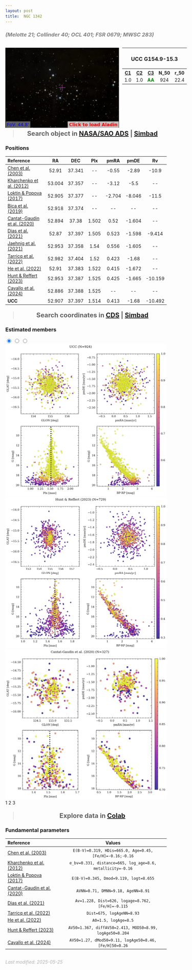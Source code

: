 ```yaml
---
layout: post
title:  NGC 1342
---
```

<h3><span style="color: #808080;"><i>(Melotte 21; Collinder 40; OCL 401; FSR 0679; MWSC 283)</i></span></h3><div style="display: flex; justify-content: space-between; width:720px;height:250px">
<div style="text-align: center;">

<!-- Static image + data attributes for FOV and target -->
<img id="aladin_img"
     data-umami-event="aladin_load"
     src="https://raw.githubusercontent.com/ucc23/Q2N/main/plots/ngc1342_aladin.webp"
     alt="Click to load Aladin Lite" 
     style="width:355px;height:250px; cursor: pointer;"
     data-fov="0.747" 
     data-target="52.907 37.397"/>
<!-- Div to contain Aladin Lite viewer -->
<div id="aladin-lite-div" style="width:355px;height:250px;display:none;"></div>
<!-- Aladin Lite script (will be loaded after the image is clicked) -->
<script src="{{ site.baseurl }}/scripts/aladin_load.js"></script>

</div>
<!-- Left block -->

<table style="text-align: center; width:355px;height:250px;">
  <!-- Row 1 (title) -->
  <tr>
    <td colspan="5"><h3>UCC G154.9-15.3</h3></td>
  </tr>
  <!-- Row 2 -->
  <tr>
    <th><a href="https://ucc.ar/faq#what-are-the-c1-c2-and-c3-parameters" title="Photometric class">C1</a></th>
    <th><a href="https://ucc.ar/faq#what-are-the-c1-c2-and-c3-parameters" title="Density class">C2</a></th>
    <th><a href="https://ucc.ar/faq#what-are-the-c1-c2-and-c3-parameters" title="Combined class">C3</a></th>
    <th><div title="Stars with membership probability >50%">N_50</div></th>
    <th><div title="Radius that contains half the members [arcmin]">r_50</div></th>
  </tr>
  <!-- Row 3 -->
  <tr>
    <td>1.0</td>
    <td>1.0</td>
    <td><span style="color: green; font-weight: bold;">A</span><span style="color: green; font-weight: bold;">A</span></td>
    <td>924</td>
    <td>22.4</td>
  </tr>
</table>
</div>

> <p style="text-align:center; font-weight: bold; font-size:20px">Search object in <a data-umami-event="nasa_search" href="https://ui.adsabs.harvard.edu/search/q=%20collection%3Aastronomy%20body%3A%22NGC%201342%22&sort=date%20desc%2C%20bibcode%20desc&p_=0" target="_blank">NASA/SAO ADS</a> | <a data-umami-event="simbad_search" href="https://simbad.cds.unistra.fr/simbad/sim-id-refs?Ident=ngc1342" target="_blank">Simbad</a></p>


### Positions

| Reference    | RA    | DEC   | Plx  | pmRA  | pmDE   |  Rv  |
| :---         | :---: | :---: | :---: | :---: | :---: | :---: |
|[Chen et al. (2003)](https://ui.adsabs.harvard.edu/abs/2003AJ....125.1397C) | 52.91 | 37.341 | -- | -0.55 | -2.89 | -10.9 |
|[Kharchenko et al. (2012)](https://ui.adsabs.harvard.edu/abs/2012A%26A...543A.156K) | 53.004 | 37.357 | -- | -3.12 | -5.5 | -- |
|[Loktin & Popova (2017)](https://ui.adsabs.harvard.edu/abs/2017AstBu..72..257L) | 52.905 | 37.377 | -- | -2.704 | -8.046 | -11.5 |
|[Bica et al. (2019)](https://ui.adsabs.harvard.edu/abs/2019AJ....157...12B) | 52.918 | 37.374 | -- | -- | -- | -- |
|[Cantat-Gaudin et al. (2020)](https://ui.adsabs.harvard.edu/abs/2020A%26A...640A...1C) | 52.894 | 37.38 | 1.502 | 0.52 | -1.604 | -- |
|[Dias et al. (2021)](https://ui.adsabs.harvard.edu/abs/2021MNRAS.504..356D) | 52.87 | 37.397 | 1.505 | 0.523 | -1.598 | -9.414 |
|[Jaehnig et al. (2021)](https://ui.adsabs.harvard.edu/abs/2021ApJ...923..129J) | 52.953 | 37.358 | 1.54 | 0.556 | -1.605 | -- |
|[Tarricq et al. (2022)](https://ui.adsabs.harvard.edu/abs/2022A%26A...659A..59T) | 52.982 | 37.404 | 1.52 | 0.423 | -1.68 | -- |
|[He et al. (2022)](https://ui.adsabs.harvard.edu/abs/2022ApJS..262....7H) | 52.91 | 37.383 | 1.522 | 0.415 | -1.672 | -- |
|[Hunt & Reffert (2023)](https://ui.adsabs.harvard.edu/abs/2023A%26A...673A.114H) | 52.953 | 37.387 | 1.525 | 0.425 | -1.665 | -10.159 |
|[Cavallo et al. (2024)](https://ui.adsabs.harvard.edu/abs/2024AJ....167...12C) | 52.886 | 37.388 | 1.525 | -- | -- | -- |
| **UCC** |52.907 | 37.397 | 1.514 | 0.413 | -1.68 | -10.492 |

> <p style="text-align:center; font-weight: bold; font-size:20px">Search coordinates in <a data-umami-event="cds_coord_search" href="https://cdsportal.u-strasbg.fr/?target=52.907,+37.397" target="_blank">CDS</a> | <a data-umami-event="simbad_coord_search" href="https://simbad.cds.unistra.fr/mobile/object_list.html?coord=52.907%2037.397&output=json&radius=5&userEntry=ngc1342" target="_blank">Simbad</a></p>

### Estimated members

<div class="carousel">
<input type="radio" name="radio-btn" id="slide1" checked>
<input type="radio" name="radio-btn" id="slide2">
<input type="radio" name="radio-btn" id="slide3">
<div class="slides">
<div class="slide">
<a href="https://raw.githubusercontent.com/ucc23/Q2N/main/plots/ngc1342.webp" target="_blank">
<img src="https://raw.githubusercontent.com/ucc23/Q2N/main/plots/ngc1342.webp" alt="NGC 1342 UCC">
</a>
</div>
<div class="slide">
<a href="https://raw.githubusercontent.com/ucc23/Q2N/main/plots/ngc1342_HUNT23.webp" target="_blank">
<img src="https://raw.githubusercontent.com/ucc23/Q2N/main/plots/ngc1342_HUNT23.webp" alt="NGC 1342 HUNT23">
</a>
</div>
<div class="slide">
<a href="https://raw.githubusercontent.com/ucc23/Q2N/main/plots/ngc1342_CANTAT20.webp" target="_blank">
<img src="https://raw.githubusercontent.com/ucc23/Q2N/main/plots/ngc1342_CANTAT20.webp" alt="NGC 1342 CANTAT20">
</a>
</div>
</div>
<div class="indicators">
<label for="slide1">1</label>
<label for="slide2">2</label>
<label for="slide3">3</label>
</div>
</div>


> <p style="text-align:center; font-weight: bold; font-size:20px">Explore data in <a data-umami-event="colab" href="https://colab.research.google.com/github/ucc23/ucc/blob/main/assets/notebook.ipynb" target="_blank">Colab</a></p>


### Fundamental parameters

| Reference |  Values |
| :---         |     :---:      |
| [Chen et al. (2003)](https://ui.adsabs.harvard.edu/abs/2003AJ....125.1397C) | `E(B-V)=0.319, HDis=665.0, Age=0.45, [Fe/H]=-0.16;-0.16` |
| [Kharchenko et al. (2012)](https://ui.adsabs.harvard.edu/abs/2012A%26A...543A.156K) | `e_bv=0.331, distance=665, log_age=8.6, metallicity=-0.16` |
| [Loktin & Popova (2017)](https://ui.adsabs.harvard.edu/abs/2017AstBu..72..257L) | `E(B-V)=0.345, Dmod=9.119, logt=8.655` |
| [Cantat-Gaudin et al. (2020)](https://ui.adsabs.harvard.edu/abs/2020A%26A...640A...1C) | `AVNN=0.71, DMNN=9.18, AgeNN=8.91` |
| [Dias et al. (2021)](https://ui.adsabs.harvard.edu/abs/2021MNRAS.504..356D) | `Av=1.228, Dist=626, logage=8.762, [Fe/H]=-0.115` |
| [Tarricq et al. (2022)](https://ui.adsabs.harvard.edu/abs/2022A%26A...659A..59T) | `Dist=675, logAgeNN=8.93` |
| [He et al. (2022)](https://ui.adsabs.harvard.edu/abs/2022ApJS..262....7H) | `A0=1.5, logAge=8.5` |
| [Hunt & Reffert (2023)](https://ui.adsabs.harvard.edu/abs/2023A%26A...673A.114H) | `AV50=1.367, diffAV50=2.413, MOD50=8.99, logAge50=8.204` |
| [Cavallo et al. (2024)](https://ui.adsabs.harvard.edu/abs/2024AJ....167...12C) | `AV50=1.27, dMod50=9.11, logAge50=8.46, [Fe/H]50=0.26` |

<br>
<font color="b3b1b1"><i>Last modified: 2025-05-25</i></font>

